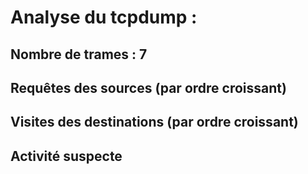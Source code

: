 # Analyse du tcpdump :

## Nombre de trames : 7

## Requêtes des sources (par ordre croissant)

## Visites des destinations (par ordre croissant)

## Activité suspecte
